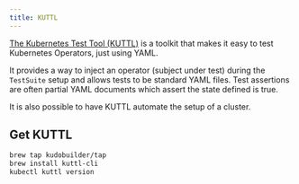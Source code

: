 ```yaml
---
title: KUTTL
---
```


[The Kubernetes Test Tool (KUTTL)](https://kuttl.dev/) is a toolkit that makes it easy to test Kubernetes Operators,
just using YAML.

It provides a way to inject an operator (subject under test) during the `TestSuite` setup and allows tests to be
standard YAML files. Test assertions are often partial YAML documents which assert the state defined is true.

It is also possible to have KUTTL automate the setup of a cluster.

## Get KUTTL

```bash
brew tap kudobuilder/tap
brew install kuttl-cli
kubectl kuttl version
```
